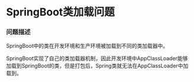 # SpringBoot类加载问题

### 问题描述

SpringBoot中的类在开发环境和生产环境被加载到不同的类加载器中。

SpringBoot实现了自己的类加载器机制，因此开发环境中AppClassLoader能够加载到SpringBoot的类，但是打包后，Spring类就无法在AppClassLoader中加载到。